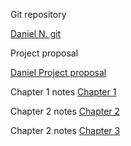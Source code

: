  Git repository

[Daniel N. git](https://github.com/send4tress/semminar)

Project proposal

[Daniel Project proposal](https://github.com/send4tress/semminar/blob/main/Daniel%20Naranjo%20-%20Class%20Project%20Proposal.pdf)

Chapter 1 notes [Chapter 1](https://github.com/send4tress/progress_logs/chapter1.Rmd)

Chapter 2 notes [Chapter 2](https://github.com/send4tress/progress_logs/chapter2.Rmd)

Chapter 2 notes [Chapter 3](https://github.com/send4tress/progress_logs/chapter3.Rmd)